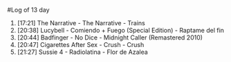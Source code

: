 #Log of 13 day

1. [17:21] The Narrative - The Narrative - Trains
1. [20:38] Lucybell - Comiendo + Fuego (Special Edition) - Raptame del fin
1. [20:44] Badfinger - No Dice - Midnight Caller (Remastered 2010)
1. [20:47] Cigarettes After Sex - Crush - Crush
1. [21:27] Sussie 4 - Radiolatina - Flor de Azalea
